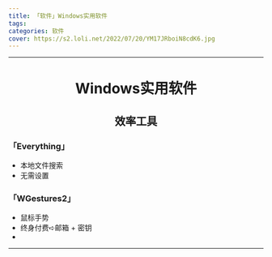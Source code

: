 ```yaml
---
title: 「软件」Windows实用软件
tags:
categories: 软件
cover: https://s2.loli.net/2022/07/20/YM17JRboiN8cdK6.jpg
---
```




---

# <center>Windows实用软件

## <center>效率工具

### 「Everything」

- 本地文件搜索
- 无需设置

### 「WGestures2」

- 鼠标手势
- 终身付费➪邮箱 + 密钥
- 

---
